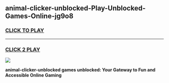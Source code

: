 
## animal-clicker-unblocked-Play-Unblocked-Games-Online-jg9o8
<h3>
<a href="https://premium76.site?title=animal-clicker-unblocked&ref=25A">CLICK TO PLAY</a></h3>
<hr>

<h3>
<a href="https://premium76.site?title=animal-clicker-unblocked&ref=25A">CLICK 2 PLAY</a>
  
</h3>

<a href="https://premium76.site?title=animal-clicker-unblocked&ref=25A"><img src="https://clearcache.store/games.png"></a>


**animal-clicker-unblocked games unblocked: Your Gateway to Fun and Accessible Online Gaming**
